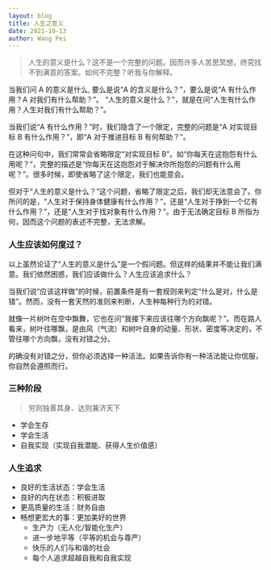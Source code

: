 ```yaml
---
layout: blog
title: 人生之意义
date: 2021-10-13
author: Wang Pei
---
```


> 人生的意义是什么？这不是一个完整的问题。因而许多人苦思冥想，终究找不到满意的答案。如何不完整？听我与你解释。

当我们问 A 的意义是什么, 要么是说“A 的含义是什么？”，要么是说“A 有什么作用？A 对我们有什么帮助？”。 “人生的意义是什么？”，就是在问“人生有什么作用？人生对我们有什么帮助？”。

当我们说“A 有什么作用？”时，我们隐含了一个限定，完整的问题是“A 对实现目标 B 有什么作用？”，即“A 对于推进目标 B 有何帮助？”。

在这种问句中，我们常常会省略限定“对实现目标 B”。如“你每天在这抱怨有什么用呢？”，完整的描述是“你每天在这抱怨对于解决你所抱怨的问题有什么用呢？”。很多时候，即使省略了这个限定，我们也能意会。

但对于“人生的意义是什么？”这个问题，省略了限定之后，我们却无法意会了。你所问的是，“人生对于保持身体健康有什么作用？”，还是“人生对于挣到一个亿有什么作用？”，还是“人生对于找对象有什么作用？”。由于无法确定目标 B 所指为何，因而这个问题的表述不完整，无法求解。

### 人生应该如何度过？

以上虽然论证了“人生的意义是什么”是一个假问题。但这样的结果并不能让我们满意。我们依然困惑，我们应该做什么？人生应该追求什么？

当我们说“应该这样做”的时候，前置条件是有一套规则来判定“什么是对，什么是错”。然而，没有一套天然的准则来判断，人生种每种行为的对错。

就像一片树叶在空中飘舞，它也在问“我接下来应该往哪个方向飘呢？”。而在路人看来，树叶往哪飘，是由风（气流）和树叶自身的动量、形状、密度等决定的，不管往哪个方向飘，没有对错之分。

的确没有对错之分，但你必须选择一种活法。如果告诉你有一种活法能让你信服，你自然会遵照而行。

### 三种阶段

> 穷则独善其身、达则兼济天下

- 学会生存
- 学会生活
- 自我实现（实现自我潜能、获得人生价值感）

### 人生追求

- 良好的生活状态：学会生活
- 良好的内在状态：积极进取
- 更高质量的生活：财务自由
- 畅想更宏大的事：更加美好的世界
  - 生产力（无人化/智能化生产）
  - 进一步地平等（平等的机会与尊严）
  - 快乐的人们与和谐的社会
  - 每个人追求超越自我和自我实现
